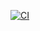[![CI](https://github.com/aminfaruq/ProductFeed/actions/workflows/CI.yml/badge.svg)](https://github.com/aminfaruq/ProductFeed/actions/workflows/CI.yml)

